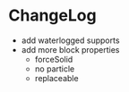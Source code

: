 # ChangeLog

* add waterlogged supports
* add more block properties
  * forceSolid
  * no particle
  * replaceable
